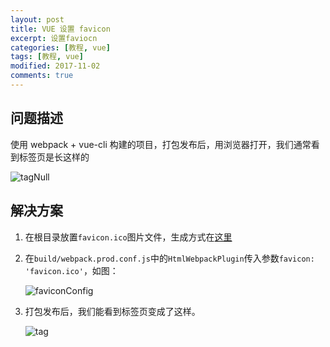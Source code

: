 ```yaml
---
layout: post
title: VUE 设置 favicon
excerpt: 设置faviocn
categories: [教程, vue]
tags: [教程, vue]
modified: 2017-11-02
comments: true
---
```


## 问题描述
使用 webpack + vue-cli 构建的项目，打包发布后，用浏览器打开，我们通常看到标签页是长这样的

![tagNull](http://oy41mkgad.bkt.clouddn.com/tagNull.png "tagNull")

## 解决方案

1. 在根目录放置`favicon.ico`图片文件，生成方式在[这里](http://tool.lu/favicon/)

2. 在`build/webpack.prod.conf.js`中的`HtmlWebpackPlugin`传入参数`favicon: 'favicon.ico'`，如图：

    ![faviconConfig](http://oy41mkgad.bkt.clouddn.com/faviconConfig.png "faviconConfig")

3. 打包发布后，我们能看到标签页变成了这样。

    ![tag](http://oy41mkgad.bkt.clouddn.com/tag.png "tag")